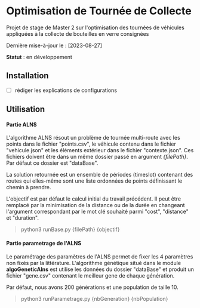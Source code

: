 # Optimisation de Tournée de Collecte 
Projet de stage de Master 2 sur l'optimisation des tournées de véhicules 
appliquées à la collecte de bouteilles en verre consignées

Dernière mise-à-jour le : [2023-08-27]

**Statut** : en développement

## Installation
- [ ] rédiger les explications de configurations

## Utilisation

#### Partie ALNS
L'algorithme ALNS résout un problème de tournée multi-route 
avec les points dans le fichier "points.csv",
le véhicule contenu dans le fichier "vehicule.json"
et les éléments extérieur dans le fichier "contexte.json".
Ces fichiers doivent être dans un même dossier passé en argument *{filePath}*.
Par défaut ce dossier est "dataBase".

La solution retournée est un ensemble de périodes (timeslot) contenant des routes 
qui elles-même sont une liste ordonnées de points définissant le chemin à prendre.

L'objectif est par défaut le calcul initial du travail précédent. 
Il peut être remplacé par la minimisation de la distance ou de la durée 
en changeant l'argument correspondant par le mot clé souhaité parmi
"cost", "distance" et "duration".
> python3 runBase.py {filePath} {objectif}

#### Partie parametrage de l'ALNS
Le paramétrage des paramètres de l'ALNS permet de fixer les 4 paramètres non fixés par la littérature. 
L'algorithme génétique situé dans le module **algoGeneticAlns** est utilise les données du dossier "dataBase" et 
produit un fichier "gene.csv" contenant le meilleur gene de chaque génération.

Par défaut, nous avons 200 générations et une population de taille 10.
> python3 runParametrage.py {nbGeneration} {nbPopulation}


